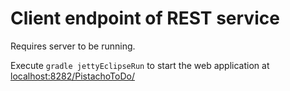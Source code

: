 # Client endpoint of REST service

Requires server to be running.

Execute `gradle jettyEclipseRun` to start the web application at [localhost:8282/PistachoToDo/](localhost:8282/PistachoToDo/)
